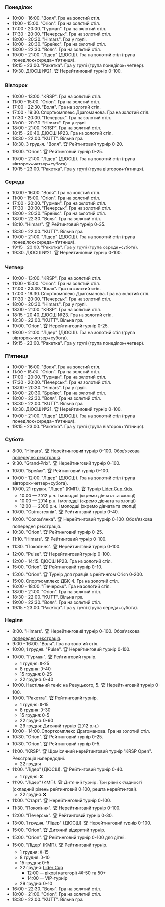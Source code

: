 
<h3 id="monday">Понеділок</h3>

* 10:00 - 16:00. "Воля". Гра на золотий стіл.
* 11:00 - 15:00. "Orion". Гра на золотий стіл.
* 17:00 - 20:00. "Гурман". Гра на золотий стіл.
* 17:30 - 20:00. "Печерськ". Гра на золотий стіл.
* 18:00 - 20:30. "Himars". Гра у групі.
* 18:00 - 20:30. "Брейкс". Гра на золотий стіл.
* 18:00 - 22:30. "Воля". Гра на золотий стіл.
* 19:00 - 21:00. "Лідер" (ДЮСШ). Гра на золотий стіл (група понеділок+середа+пʼятниця).
* 19:15 - 23:00. "Ракетка". Гра у групі (група понеділок+четвер).
* 19:30. ДЮСШ №21. 🏆 Нерейтинговий турнір 0-100.

<h3 id="tuesday">Вівторок</h3>

* 10:00 - 13:00. "KRSP". Гра на золотий стіл.
* 11:00 - 15:00. "Orion". Гра на золотий стіл.
* 17:00 - 22:30. "Воля". Гра на золотий стіл.
* 17:00 - 19:30. Спорткомплекс Драгоманова. Гра на золотий стіл.
* 17:30 - 20:00. "Печерськ". Гра на золотий стіл.
* 18:00 - 20:30. "Himars". Гра у групі.
* 18:00 - 21:00. "KRSP". Гра на золотий стіл.
* 18:15 - 20:40. ДЮСШ №23. Гра на золотий стіл.
* 18:30 - 22:00. "KUTT". Вільна гра.
* 18:30, 3 грудня. "Воля". 🏆 Рейтинговий турнір 0-20.
* 19:00. "Orion". 🏆 Рейтинговий турнір 0-25.
* 19:00 - 21:00. "Лідер" (ДЮСШ). Гра на золотий стіл (група вівторок+четвер+субота).
* 19:15 - 23:00. "Ракетка". Гра у групі (група вівторок+пʼятниця).

<h3 id="wednesday">Середа</h3>

* 10:00 - 16:00. "Воля". Гра на золотий стіл.
* 11:00 - 15:00. "Orion". Гра на золотий стіл.
* 17:00 - 20:00. "Гурман". Гра на золотий стіл.
* 17:30 - 20:00. "Печерськ". Гра на золотий стіл.
* 18:00 - 20:30. "Брейкс". Гра на золотий стіл.
* 18:00 - 22:30. "Воля". Гра на золотий стіл.
* 18:10. "Himars". 🏆 Рейтинговий турнір 0-35.
* 18:30 - 22:00. "KUTT". Вільна гра.
* 19:00 - 21:00. "Лідер" (ДЮСШ). Гра на золотий стіл (група понеділок+середа+пʼятниця).
* 19:15 - 23:00. "Ракетка". Гра у групі (група середа+субота).
* 19:30. ДЮСШ №21. 🏆 Нерейтинговий турнір 0-100.

<h3 id="thursday">Четвер</h3>

* 10:00 - 13:00. "KRSP". Гра на золотий стіл.
* 11:00 - 15:00. "Orion". Гра на золотий стіл.
* 17:00 - 22:30. "Воля". Гра на золотий стіл.
* 17:00 - 19:30. Спорткомплекс Драгоманова. Гра на золотий стіл.
* 17:30 - 20:00. "Печерськ". Гра на золотий стіл.
* 18:00 - 20:30. "Himars". Гра у групі.
* 18:00 - 21:00. "KRSP". Гра на золотий стіл.
* 18:15 - 20:40. ДЮСШ №23. Гра на золотий стіл.
* 18:30 - 22:00. "KUTT". Вільна гра.
* 19:00. "Orion". 🏆 Нерейтинговий турнір 0-25.
* 19:00 - 21:00. "Лідер" (ДЮСШ). Гра на золотий стіл (група вівторок+четвер+субота).
* 19:15 - 23:00. "Ракетка". Гра у групі (група понеділок+четвер).

<h3 id="friday">Пʼятниця</h3>

* 10:00 - 16:00. "Воля". Гра на золотий стіл.
* 11:00 - 15:00. "Orion". Гра на золотий стіл.
* 17:00 - 20:00. "Гурман". Гра на золотий стіл.
* 17:30 - 20:00. "Печерськ". Гра на золотий стіл.
* 18:00 - 20:30. "Himars". Гра у групі.
* 18:00 - 20:30. "Брейкс". Гра на золотий стіл.
* 18:00 - 22:30. "Воля". Гра на золотий стіл.
* 18:30 - 22:00. "KUTT". Вільна гра.
* 18:30. ДЮСШ №21. 🏆 Нерейтинговий турнір 0-100.
* 19:00 - 21:00. "Лідер" (ДЮСШ). Гра на золотий стіл (група понеділок+середа+пʼятниця).
* 19:15 - 23:00. "Ракетка". Гра у групі (група вівторок+пʼятниця).

<h3 id="saturday">Субота</h3>

* 8:00. "Himars". 🏆 Нерейтинговий турнір 0-100. Обовʼязкова [попередня реєстрація](https://t.me/+yOOJ3CrdhyBjNzhi).
* 9:30. "Grand-Prix". 🏆 Нерейтинговий турнір 0-100.
* 10:00. "Брейкс". 🏆 Рейтинговий турнір 0-100.
* 10:00 - 12:00. "Лідер" (ДЮСШ). Гра на золотий стіл (група вівторок+четвер+субота).
* 10:00, 21 грудня. "Лідер" (КМП). 🏆 Турнір [Lider Cup Kids](https://t.me/c/2033495364/427).
    * 10:00 &mdash; 2012 р.н. і молодші (окремо дівчата та хлопці)
    * 10:00 &mdash; 2014 р.н. і молодші (окремо дівчата та хлопці)
    * 12:00 &mdash; 2006 р.н. і молодші (окремо дівчата та хлопці)
* 10:00. "Світлотехнік". 🏆 Рейтинговий турнір 0-40.
* 10:00. "Солом'янка". 🏆 Нерейтинговий турнір 0-100. Обовʼязкова попередня реєстрація.
* 10:30. "Orion". 🏆 Рейтинговий турнір 0-25.
* 11:10. "Himars". 🏆 Рейтинговий турнір 0-100.
* 11:30. "Покоління". 🏆 Нерейтинговий турнір 0-100.
* 12:00. "Pulse". 🏆 Нерейтинговий турнір 0-100.
* 12:00 - 14:15. ДЮСШ №23. Гра на золотий стіл.
* 15:00. "Orion". 🏆 Рейтинговий турнір 0-10.
* 15:00. "Orion". 🏆 Турнір для гравців з рейтингом Orion 0-200.
* 15:00. Спорткомплекс ДБК-4. Гра на золотий стіл.
* 16:00 - 18:00. "Печерськ". Гра на золотий стіл.
* 18:00 - 21:00. "Orion". Гра на золотий стіл.
* 18:30 - 22:00. "KUTT". Вільна гра.
* 19:00 - 22:30. "Воля". Гра на золотий стіл.
* 19:15 - 23:00. "Ракетка". Гра у групі (група середа+субота).

<h3 id="sunday">Неділя</h3>

* 8:00. "Himars". 🏆 Нерейтинговий турнір 0-100. Обовʼязкова [попередня реєстрація](https://t.me/+yOOJ3CrdhyBjNzhi).
* 9:00 - 16:00. "Воля". Гра на золотий стіл.
* 10:00, 1 грудня. "Pulse". 🏆 Нерейтинговий турнір 0-100.
* 10:00. "Гурман". 🏆 Рейтинговий турнір.
  * 1 грудня: 0-25
  * 8 грудня: 0-40
  * 15 грудня: 0-25
  * 22 грудня: 0-40
* 10:00. Настільний теніс на Ревуцького, 5. 🏆 Нерейтинговий турнір 0-100.
* 10:00. "Ракетка". 🏆 Рейтинговий турнір.
  * 1 грудня: 0-15
  * 8 грудня: 0-30
  * 15 грудня: 0-5
  * 22 грудня: 0-60
  * 29 грудня: Дитячий турнір (2012 р.н.)
* 10:00 - 14:00. Спорткомплекс Драгоманова. Гра на золотий стіл.
* 10:30. "Orion". 🏆 Рейтинговий турнір 0-25.
* 10:30. "Orion". 🏆 Рейтинговий турнір 0-5.
* 11:00. "KRSP". 🏆 Щомісячний нерейтинговий турнір "KRSP Open". Реєстрація напередодні.
  * 22 грудня
* 11:00. "Лідер" (ДЮСШ). 🏆 Рейтинговий турнір 0-40.
  * 1 грудня: ❌
* 11:00. "Лідер" (КМП). 🏆 Дитячий турнір. Три рівні складності (складний рівень рейтинговий 0-100, решта нерейтингові).
  * 22 грудня: ❌
* 11:00. "Старт". 🏆 Нерейтинговий турнір 0-100.
* 11:30. "Покоління". 🏆 Нерейтинговий турнір 0-100.
* 12:00. "Печерськ". 🏆 Рейтинговий турнір 0-30.
* 13:00, 1 грудня. "Лідер" (ДЮСШ). 🏆 Нерейтинговий турнір 0-100.
* 15:00. "Orion". 🏆 Дитячий відкритий турнір.
* 15:00. "Orion". 🏆 Рейтинговий турнір 0-100 для дітей.
* 15:00. "Лідер" (КМП). 🏆 Рейтинговий турнір.
  * 1 грудня: 0-15
  * 8 грудня: 0-10
  * 15 грудня: 0-5
  * 22 грудня: [Lider Cup](https://t.me/c/2053064289/642)
    * 12:00 &mdash; вікові категорії 40-50 та 50+
    * 14:00 &mdash; VIP-турнір
  * 29 грудня: 0-10
* 16:00 - 22:30. "Воля". Гра на золотий стіл.
* 18:00 - 21:00. "Orion". Гра на золотий стіл.
* 18:30 - 22:00. "KUTT". Вільна гра.
